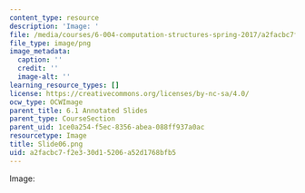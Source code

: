 ```yaml
---
content_type: resource
description: 'Image: '
file: /media/courses/6-004-computation-structures-spring-2017/a2facbc7f2e330d15206a52d1768bfb5_Slide06.png
file_type: image/png
image_metadata:
  caption: ''
  credit: ''
  image-alt: ''
learning_resource_types: []
license: https://creativecommons.org/licenses/by-nc-sa/4.0/
ocw_type: OCWImage
parent_title: 6.1 Annotated Slides
parent_type: CourseSection
parent_uid: 1ce0a254-f5ec-8356-abea-088ff937a0ac
resourcetype: Image
title: Slide06.png
uid: a2facbc7-f2e3-30d1-5206-a52d1768bfb5
---
```

Image: 